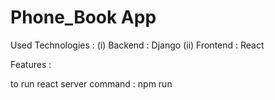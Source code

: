 # Phone_Book App

Used Technologies :
(i) Backend : Django 
(ii) Frontend : React

Features :


to run react server command : npm run 
 
